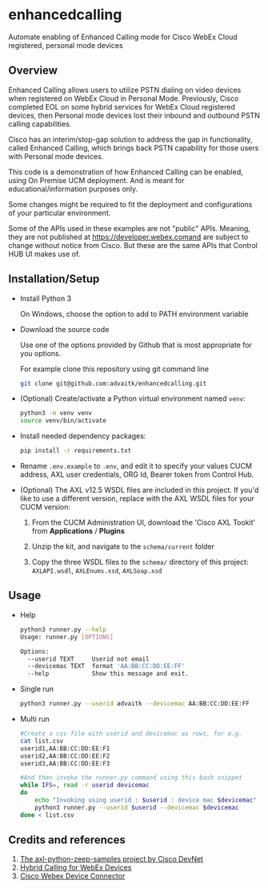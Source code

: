 # enhancedcalling
Automate enabling of Enhanced Calling mode for Cisco WebEx Cloud registered, personal mode devices 

## Overview
Enhanced Calling allows users to utilize PSTN dialing on video devices when registered on WebEx Cloud in Personal Mode. Previously, Cisco completed EOL on some hybrid services for WebEx Cloud registered devices, then Personal mode devices lost their inbound and outbound PSTN calling capabilities.

Cisco has an interim/stop-gap solution to address the gap in functionality, called Enhanced Calling, which brings back PSTN capability for those users with Personal mode devices.

This code is a demonstration of how Enhanced Calling can be enabled, using On Premise UCM deployment. And is meant for educational/information purposes only.

Some changes might be required to fit the deployment and configurations of your particular environment.

Some of the APIs used in these examples are not "public" APIs. Meaning, they are not published at https://developer.webex.comand are subject to change without notice from Cisco.
But these are the same APIs that Control HUB UI makes use of.
## Installation/Setup
* Install Python 3

    On Windows, choose the option to add to PATH environment variable

* Download the source code
  
    Use one of the options provided by Github that is most appropriate for you options.

    For example clone this repository using git command line
    ```bash
    git clone git@github.com:advaitk/enhancedcalling.git
    ```
* (Optional) Create/activate a Python virtual environment named `venv`:

    ```bash
    python3 -m venv venv
    source venv/bin/activate
    ```
* Install needed dependency packages:

    ```bash
    pip install -r requirements.txt
    ```

* Rename `.env.example` to `.env`, and edit it to specify your values CUCM address, AXL user credentials, ORG Id, Bearer token from Control Hub.

* (Optional) The AXL v12.5 WSDL files are included in this project.  If you'd like to use a different version, replace with the AXL WSDL files for your CUCM version:

    1. From the CUCM Administration UI, download the 'Cisco AXL Tookit' from **Applications** / **Plugins**

    2. Unzip the kit, and navigate to the `schema/current` folder

    3. Copy the three WSDL files to the `schema/` directory of this project: `AXLAPI.wsdl`, `AXLEnums.xsd`, `AXLSoap.xsd`


## Usage
* Help

    ```bash
    python3 runner.py --help
    Usage: runner.py [OPTIONS]

    Options:
      --userid TEXT     Userid not email
      --devicemac TEXT  format 'AA:BB:CC:DD:EE:FF'
      --help            Show this message and exit.
    ```

* Single run

    ```bash
    python3 runner.py --userid advaitk --devicemac AA:BB:CC:DD:EE:FF
    ```

* Multi run
  
  ```bash
  #Create a csv file with userid and devicemac as rows, for e.g.
  cat list.csv
  userid1,AA:BB:CC:DD:EE:F1
  userid2,AA:BB:CC:DD:EE:F2
  userid3,AA:BB:CC:DD:EE:F3
  
  #And then invoke the runner.py command using this bash snippet
  while IFS=, read -r userid devicemac
  do
      echo "Invoking using userid : $userid : device mac $devicemac"
      python3 runner.py --userid $userid --devicemac $devicemac
  done < list.csv
  ```
## Credits and references

1. [The axl-python-zeep-samples project by Cisco DevNet](https://github.com/CiscoDevNet/axl-python-zeep-samples)
2. [Hybrid Calling for WebEx Devices](https://cisco.com/go/hybrid-call-webex-devices)
3. [Cisco Webex Device Connector](https://help.webex.com/en-us/383gbd/Cisco-Webex-Device-Connector)
